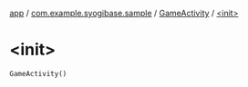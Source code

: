 [app](../../index.md) / [com.example.syogibase.sample](../index.md) / [GameActivity](index.md) / [&lt;init&gt;](./-init-.md)

# &lt;init&gt;

`GameActivity()`